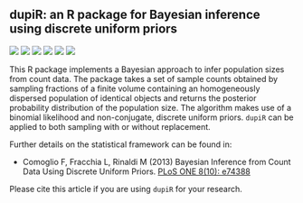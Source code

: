 ## dupiR: an R package for Bayesian inference using discrete uniform priors 

[![](https://www.r-pkg.org/badges/version/dupiR?color=orange)](https://cran.r-project.org/package=dupiR)
[![](https://img.shields.io/badge/devel%20version-1.2.1-blue.svg)](https://github.com/FedericoComoglio/dupiR)
[![](https://img.shields.io/badge/lifecycle-stable-blue.svg)](https://www.tidyverse.org/lifecycle/#stable)
[![](https://codecov.io/gh/FedericoComoglio/dupiR/branch/devel/graph/badge.svg)](https://codecov.io/gh/FedericoComoglio/dupiR)
[![](http://cranlogs.r-pkg.org/badges/grand-total/dupiR?color=blue)](https://cran.r-project.org/package=dupiR)
[![](https://img.shields.io/badge/doi-10.1371/journal.pone.0074388-yellow.svg)](https://doi.org/10.1371/journal.pone.0074388)

This R package implements a Bayesian approach to infer population sizes from count data. The package takes a set of sample counts obtained by sampling fractions of a finite volume containing an homogeneously dispersed population of identical objects and returns the posterior probability distribution of the population size. The algorithm makes use of a binomial likelihood and non-conjugate, discrete uniform priors. `dupiR` can be applied to both sampling with or without replacement.

Further details on the statistical framework can be found in:

- Comoglio F, Fracchia L, Rinaldi M (2013) Bayesian Inference from Count Data Using Discrete Uniform Priors. [PLoS ONE 8(10): e74388](http://www.plosone.org/article/info%3Adoi%2F10.1371%2Fjournal.pone.0074388)

Please cite this article if you are using `dupiR` for your research.
